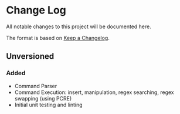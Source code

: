 # Change Log
All notable changes to this project will be documented here.

The format is based on [Keep a Changelog](http://keepachangelog.com/).

## Unversioned
### Added
- Command Parser
- Command Execution: insert, manipulation, regex searching, regex swapping (using PCRE)
- Initial unit testing and linting
